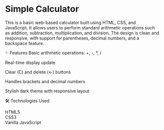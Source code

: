 # Simple Calculator


This is a basic web-based calculator built using HTML, CSS, and JavaScript. It allows users to perform standard arithmetic operations such as addition, subtraction, multiplication, and division. The design is clean and responsive, with support for parentheses, decimal numbers, and a backspace feature.

✨ Features
Basic arithmetic operations: +, -, *, /

Real-time display update

Clear (C) and delete (←) buttons

Handles brackets and decimal numbers

Stylish dark theme with responsive layout

🛠 Technologies Used<br>

HTML5<br>
CSS3<br>
Vanilla JavaScript
